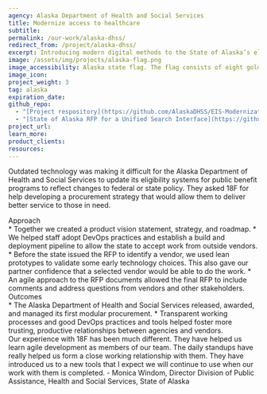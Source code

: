 ```yaml
---
agency: Alaska Department of Health and Social Services
title: Modernize access to healthcare
subtitle:
permalink: /our-work/alaska-dhss/
redirect_from: /project/alaska-dhss/
excerpt: Introducing modern digital methods to the State of Alaska’s eligibility system modernization project.
image: /assets/img/projects/alaska-flag.png
image_accessibility: Alaska state flag. The flag consists of eight gold stars, forming the Big Dipper and Polaris, on a dark blue field.
image_icon:
project_weight: 3
tag: alaska
expiration_date:
github_repo:
  - "[Project respository](https://github.com/AlaskaDHSS/EIS-Modernization)"
  - "[State of Alaska RFP for a Unified Search Interface](https://github.com/AlaskaDHSS/RFP-Search-Unification)"
project_url:
learn_more:
product_clients:
resources:
---
```


Outdated technology was making it difficult for the Alaska Department of Health and Social Services to update its eligibility systems for public benefit programs to reflect changes to federal or state policy. They asked 18F for help developing a procurement strategy that would allow them to deliver better service to those in need. 

<div class="case-study-preheader margin-top-6">Approach</div>
* Together we created a product vision statement, strategy, and roadmap.  
* We helped staff adopt DevOps practices and establish a build and deployment pipeline to allow the state to accept work from outside vendors.  
* Before the state issued the RFP to identify a vendor, we used lean prototypes to validate some early technology choices. This also gave our partner confidence that a selected vendor would be able to do the work.  
* An agile approach to the RFP documents allowed the final RFP to include comments and address questions from vendors and other stakeholders. 

<div class="case-study-preheader margin-top-6">Outcomes</div>
* The Alaska Department of Health and Social Services released, awarded, and managed its first modular procurement.
* Transparent working processes and good DevOps practices and tools helped foster more trusting, productive relationships between agencies and vendors.

<div class="testimonial-blockquote">
  Our experience with 18F has been much different. They have helped us learn agile development as members of our team. The daily standups have really helped us form a close working relationship with them. They have introduced us to a new tools that I expect we will continue to use when our work with them is completed.
    <span>- Monica Windom, Director Division of Public Assistance, Health and Social Services, State of Alaska</span>
</div>
